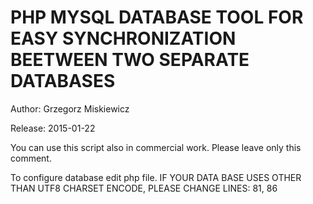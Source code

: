 # PHP MYSQL DATABASE TOOL FOR EASY SYNCHRONIZATION BEETWEEN TWO SEPARATE DATABASES

Author: Grzegorz Miskiewicz

Release: 2015-01-22

You can use this script also in commercial work.
Please leave only this comment.

To configure database edit php file.
IF YOUR DATA BASE USES OTHER THAN UTF8 CHARSET ENCODE, PLEASE CHANGE LINES: 81, 86
